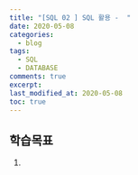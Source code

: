 ```yaml
---
title: "[SQL 02 ] SQL 활용 -  "
date: 2020-05-08
categories:
  - blog
tags:
  - SQL
  - DATABASE
comments: true
excerpt: 
last_modified_at: 2020-05-08
toc: true
---
```


## 학습목표

1. 

## 


